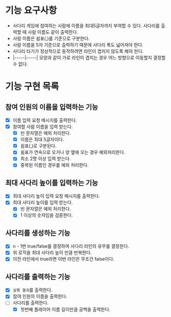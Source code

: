 # 기능 요구사항

* 사다리 게임에 참여하는 사람에 이름을 최대5글자까지 부여할 수 있다. 사다리를 출력할 때 사람 이름도 같이 출력한다.
* 사람 이름은 쉼표(,)를 기준으로 구분한다.
* 사람 이름을 5자 기준으로 출력하기 때문에 사다리 폭도 넓어져야 한다.
* 사다리 타기가 정상적으로 동작하려면 라인이 겹치지 않도록 해야 한다.
* |-----|-----| 모양과 같이 가로 라인이 겹치는 경우 어느 방향으로 이동할지 결정할 수 없다.

# 기능 구현 목록

## 참여 인원의 이름을 입력하는 기능
- [x] 이름 입력 요청 메시지를 출력한다.
- [x] 참여할 사람 이름을 입력 받는다.
  - [x] 빈 문자열은 예외 처리한다. 
  - [x] 이름은 최대 5글자이다.
  - [x] 쉼표(,)로 구분된다.
  - [x] 쉼표가 연속으로 오거나 양 옆에 오는 경우 예외처리한다.
  - [x] 최소 2명 이상 입력 받는다.
  - [x] 중복된 이름인 경우를 예외 처리한다.

## 최대 사다리 높이를 입력하는 기능
- [x] 최대 사다리 높이 입력 요청 메시지를 출력한다. 
- [x] 최대 사다리 높이를 입력 받는다.
  - [x] 빈 문자열은 예외 처리한다.
  - [x] 1 이상의 숫자임을 검증한다.

## 사다리를 생성하는 기능 
- [x] n - 1번 true/false를 결정하여 사다리 라인의 유무를 결정한다.
- [x] 위 로직을 최대 사다리 높이 만큼 반복한다.
- [x] 이전 라인에서 true라면 이번 라인은 무조건 false이다.

## 사다리를 출력하는 기능
- [x] `실행 결과`를 출력한다. 
- [x] 참여 인원의 이름을 출력한다.
- [ ] 사다리를 출력한다.
  - [x] 첫번째 플레이어 이름 길이만큼 공백을 출력한다.
